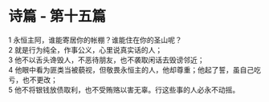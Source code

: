 # 诗篇 - 第十五篇
  
 1 永恒主阿，谁能寄居你的帐棚？谁能住在你的圣山呢？  
 2 就是行为纯全，作事公义，心里说真实话的人；  
 3 他不以舌头谗毁人，不恶待朋友，也不袭取闲话去毁谤邻近；  
 4 他眼中看为匪类当被藐视，但敬畏永恒主的人，他却尊重；他起了誓，虽自己吃亏，也不更改；  
 5 他不将银钱放债取利，也不受贿赂以害无辜。行这些事的人必永不动摇。